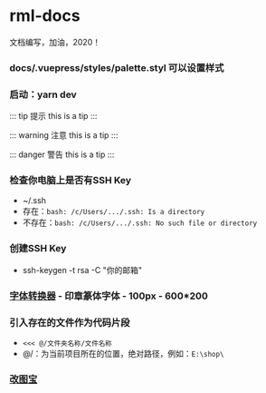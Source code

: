 # rml-docs
文档编写，加油，2020！
### docs/.vuepress/styles/palette.styl 可以设置样式
### 启动：yarn dev
::: tip 提示
this is a tip
:::

::: warning 注意
this is a tip
:::

::: danger 警告
this is a tip
:::
### 检查你电脑上是否有SSH Key
- ~/.ssh
- 存在：`bash: /c/Users/.../.ssh: Is a directory`
- 不存在：`bash: /c/Users/.../.ssh: No such file or directory`
### 创建SSH Key
- ssh-keygen -t rsa -C "你的邮箱"
### [字体转换器](http://www.diyiziti.com/) - 印章篆体字体 - 100px - 600*200
### 引入存在的文件作为代码片段
- `<<< @/文件夹名称/文件名称`
- @/：为当前项目所在的位置，绝对路径，例如：`E:\shop\`
### [改图宝](https://www.gaitubao.com/)